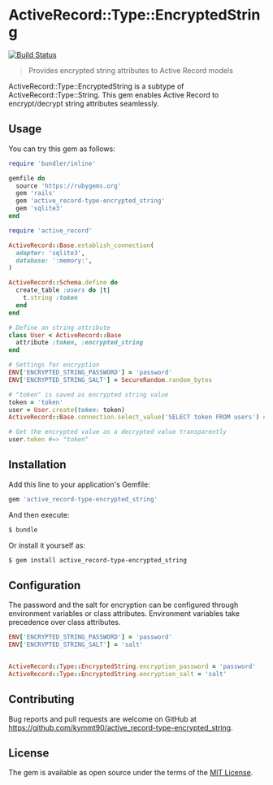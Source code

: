 # ActiveRecord::Type::EncryptedString

[![Build Status](https://travis-ci.org/kymmt90/active_record-type-encrypted_string.svg?branch=master)](https://travis-ci.org/kymmt90/active_record-type-encrypted_string)

> Provides encrypted string attributes to Active Record models

ActiveRecord::Type::EncryptedString is a subtype of ActiveRecord::Type::String. This gem enables Active Record to encrypt/decrypt string attributes seamlessly.

## Usage

You can try this gem as follows:

```ruby
require 'bundler/inline'

gemfile do
  source 'https://rubygems.org'
  gem 'rails'
  gem 'active_record-type-encrypted_string'
  gem 'sqlite3'
end

require 'active_record'

ActiveRecord::Base.establish_connection(
  adapter: 'sqlite3',
  database: ':memory:',
)

ActiveRecord::Schema.define do
  create_table :users do |t|
    t.string :token
  end
end

# Define an string attribute
class User < ActiveRecord::Base
  attribute :token, :encrypted_string
end

# Settings for encryption
ENV['ENCRYPTED_STRING_PASSWORD'] = 'password'
ENV['ENCRYPTED_STRING_SALT'] = SecureRandom.random_bytes

# "token" is saved as encrypted string value
token = 'token'
user = User.create(token: token)
ActiveRecord::Base.connection.select_value('SELECT token FROM users') #=> "eVZzbUlXME1xSlZ5ZWZPQnIvY..."

# Get the encrypted value as a decrypted value transparently
user.token #=> "token"
```

## Installation

Add this line to your application's Gemfile:

```ruby
gem 'active_record-type-encrypted_string'
```

And then execute:

```bash
$ bundle
```

Or install it yourself as:

```bash
$ gem install active_record-type-encrypted_string
```

## Configuration

The password and the salt for encryption can be configured through environment variables or class attributes. Environment variables take precedence over class attributes.

```ruby
ENV['ENCRYPTED_STRING_PASSWORD'] = 'password'
ENV['ENCRYPTED_STRING_SALT'] = 'salt'


ActiveRecord::Type::EncryptedString.encryption_password = 'password'
ActiveRecord::Type::EncryptedString.encryption_salt = 'salt'
```

## Contributing

Bug reports and pull requests are welcome on GitHub at https://github.com/kymmt90/active_record-type-encrypted_string.

## License

The gem is available as open source under the terms of the [MIT License](https://opensource.org/licenses/MIT).
